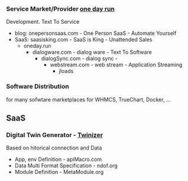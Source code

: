

### Service Market/Provider  [one day run](http://www.onedayrun.com)

Development. Text To Service

+ blog: onepersonsaas.com - One Person SaaS - Automate Yourself
+ SaaS: saasisking.com - SaaS is King - Unattended Sales      
  + oneday.run 
    + dialogware.com - dialog ware - Text To Software
      + dialogSync.com - dialog sync -  
        + webstream.com - web stream - Application Streaming  
          + jloads 



### Software Distribution

for many sofwtare marketplaces for WHMCS, TrueChart, Docker, ...





## SaaS



### Digital Twin Generator - [Twinizer](http://www.twinizer.com)

Based on hitorical connection and Data 
+ App, env Definition - apiMacro.com
+ Data Multi Format Specification - ndof.org 
+ Module Definition - MetaModule.org

